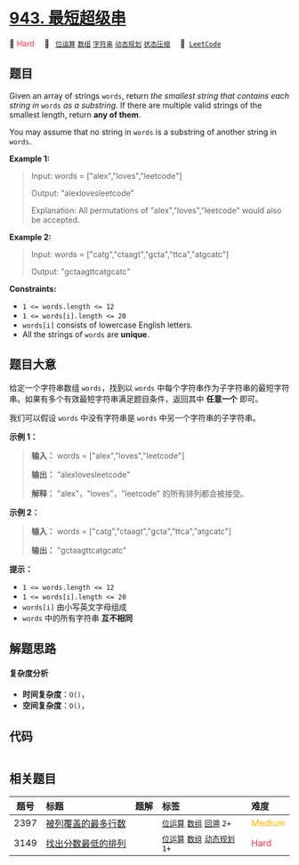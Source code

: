 # [943. 最短超级串](https://leetcode.com/problems/find-the-shortest-superstring)

🔴 <font color=#ff334b>Hard</font>&emsp; 🔖&ensp; [`位运算`](/leetcode-js/outline/tag/bit-manipulation.md) [`数组`](/leetcode-js/outline/tag/array.md) [`字符串`](/leetcode-js/outline/tag/string.md) [`动态规划`](/leetcode-js/outline/tag/dynamic-programming.md) [`状态压缩`](/leetcode-js/outline/tag/bitmask.md)&emsp; 🔗&ensp;[`LeetCode`](https://leetcode.com/problems/find-the-shortest-superstring)

## 题目

Given an array of strings `words`, return _the smallest string that contains
each string in_ `words` _as a substring_. If there are multiple valid strings
of the smallest length, return **any of them**.

You may assume that no string in `words` is a substring of another string in
`words`.



**Example 1:**

> Input: words = ["alex","loves","leetcode"]
> 
> Output: "alexlovesleetcode"
> 
> Explanation: All permutations of "alex","loves","leetcode" would also be accepted.

**Example 2:**

> Input: words = ["catg","ctaagt","gcta","ttca","atgcatc"]
> 
> Output: "gctaagttcatgcatc"

**Constraints:**

  * `1 <= words.length <= 12`
  * `1 <= words[i].length <= 20`
  * `words[i]` consists of lowercase English letters.
  * All the strings of `words` are **unique**.


## 题目大意

给定一个字符串数组 `words`，找到以 `words` 中每个字符串作为子字符串的最短字符串。如果有多个有效最短字符串满足题目条件，返回其中
**任意一个** 即可。

我们可以假设 `words` 中没有字符串是 `words` 中另一个字符串的子字符串。

**示例 1：**

> 
> 
> 
> 
> 
> **输入：** words = ["alex","loves","leetcode"]
> 
> **输出：** "alexlovesleetcode"
> 
> **解释：** "alex"，"loves"，"leetcode" 的所有排列都会被接受。

**示例 2：**

> 
> 
> 
> 
> 
> **输入：** words = ["catg","ctaagt","gcta","ttca","atgcatc"]
> 
> **输出：** "gctaagttcatgcatc"

**提示：**

  * `1 <= words.length <= 12`
  * `1 <= words[i].length <= 20`
  * `words[i]` 由小写英文字母组成
  * `words` 中的所有字符串 **互不相同**


## 解题思路

#### 复杂度分析

- **时间复杂度**：`O()`，
- **空间复杂度**：`O()`，

## 代码

```javascript

```

## 相关题目

<!-- prettier-ignore -->
| 题号 | 标题 | 题解 | 标签 | 难度 |
| :------: | :------ | :------: | :------ | :------ |
| 2397 | [被列覆盖的最多行数](https://leetcode.com/problems/maximum-rows-covered-by-columns) |  |  [`位运算`](/leetcode-js/outline/tag/bit-manipulation.md) [`数组`](/leetcode-js/outline/tag/array.md) [`回溯`](/leetcode-js/outline/tag/backtracking.md) `2+` | <font color=#ffb800>Medium</font> |
| 3149 | [找出分数最低的排列](https://leetcode.com/problems/find-the-minimum-cost-array-permutation) |  |  [`位运算`](/leetcode-js/outline/tag/bit-manipulation.md) [`数组`](/leetcode-js/outline/tag/array.md) [`动态规划`](/leetcode-js/outline/tag/dynamic-programming.md) `1+` | <font color=#ff334b>Hard</font> |

<style>
.blue {
    background-color: #096dd9;
    padding: 0.25rem 0.5rem;
    margin: 0;
    font-size: 0.85em;
    border-radius: 3px;
    color: white;
    font-weight: 500;
}
table th:first-of-type { width: 10%; }
table th:nth-of-type(2) { width: 35%; }
table th:nth-of-type(3) { width: 10%; }
table th:nth-of-type(4) { width: 35%; }
table th:nth-of-type(5) { width: 10%; }
</style>
